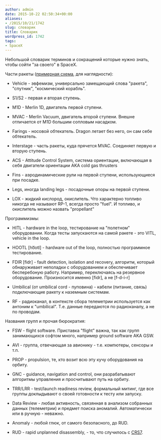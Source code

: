 ```yaml
---
author: admin
date: 2015-10-22 02:50:34+00:00
aliases:
- /2015/10/21/1742
slug: словарик
title: Словарик
wordpress_id: 1742
tags:
- SpaceX
---
```


Небольшой словарик терминов и сокращений которые нужно знать, чтобы сойти "за своего" в SpaceX.

<!--more-->

Части ракеты ([примерная схема](https://pbs.twimg.com/media/B6w1WLQCYAAXvw4.jpg:large), для наглядности):

  * Vehicle - эвфемизм, универсально замещающий слова "ракета", "спутник", "космический корабль".

  * S1/S2 - первая и вторая ступень.

  * M1D - Merlin 1D, двигатель первой ступени.

  * MVAC - Merlin Vacuum, двигатель второй ступени. Внешне отличается от M1D большим сопловым насадком.

  * Farings - носовой обтекатель. Dragon летает без него, он сам себе обтекатель.

  * Interstage - часть ракеты, куда прячется MVAC. Соединяет первую и вторую ступень.

  * ACS - Attitude Control System, система ориентации, включающая в себя двигатели ориентации AKA cold gas thrusters

  * Fins - аэродинамические рули на первой ступени, использующиеся при посадке.

  * Legs, иногда landing legs - посадочные опоры на первой ступени.

  * LOX - жидкий кислород, окислитель. Что характерно топливо никогда не называют RP-1, всегда просто "fuel". И топливо, и окислитель можно назвать "propellant"

Программизмы:

  * HITL - hardware in the loop, тестирование на "полетном" оборудовании. Когда тесты запускаются на самой ракете - это VITL, vehicle in the loop.

  * HOOTL [ho͞otl] - hardware out of the loop, полностью программное тестирование.

  * FDIR [fidr] - fault detection, isolation and recovery, алгоритм, который обнаруживает неполадки с оборудованием и обеспечивает бесперебоную работу. Например, переключаясь на резервное оборудование. Произносится именно [fidr], а не [f-d-i-r]

  * Umbilical (от umbilical cord - пуповина) - кабели (питание, связь) подключающие ракету к наземным системам.

  * RF - радиоканал, в контексте сбора телеметрии используется как антоним к "umbilical". Т.е. данные передаются по радиоканалу, а не по проводам.

Названия групп и прочая бюрократия:

  * FSW - flight software. Приставка "flight" важна, так как групп занимающихся софтом много, например ground software AKA GSW.

  * AVI - группа, отвечающая за авионику - т.е. компютеры, сенсоры и т.п.

  * PROP - propulsion, те, кто возит всю эту кучу оборудования на орбиту.

  * GNC - guidance, navigation and control, они разрабатывают алгоритмы управления и просчитывают путь на орбиту.

  * TRR/LRR - test/launch readiness review, формальный митинг, где все группы доклыдывают о своей готовности к тесту или запуску.

  * Data Review - любая активность, связянная в анализом собранных данных (телеметрии) и предмет поиска аномалий. Автоматически или в ручную - неважно.

  * Anomaly - любой глюк, от самого безопасного, до RUD.

  * RUD - rapid unplanned disassembly, - то, что случилось с [CRS7](http://blog.not-a-kernel-guy.com/2015/06/28/1729).
